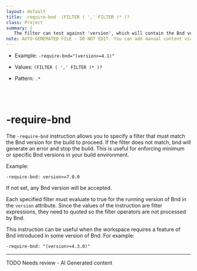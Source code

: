 ```yaml
---
layout: default
title: -require-bnd  (FILTER ( ',' FILTER )* )?
class: Project
summary: |
   The filter can test against 'version', which will contain the Bnd version. If it does not match, Bnd will generate an error.
note: AUTO-GENERATED FILE - DO NOT EDIT. You can add manual content via same filename in ext folder. 
---
```


- Example: `-require-bnd="(version>=4.1)"`

- Values: `(FILTER ( ',' FILTER )* )?`

- Pattern: `.*`

<!-- Manual content from: ext/require_bnd.md --><br /><br />

# -require-bnd

The `-require-bnd` instruction allows you to specify a filter that must match the Bnd version for the build to proceed. If the filter does not match, bnd will generate an error and stop the build. This is useful for enforcing minimum or specific Bnd versions in your build environment.

Example:

```
-require-bnd: version>=7.0.0
```

If not set, any Bnd version will be accepted.

Each specified filter must evaluate to true for the running version of Bnd in the `version` attribute. Since the values of the instruction are filter expressions, they need to quoted so the filter operators are not processed by Bnd.

This instruction can be useful when the workspace requires a feature of Bnd introduced in some version of Bnd. For example:

    -require-bnd: "(version>=4.3.0)"


<hr />
TODO Needs review - AI Generated content
